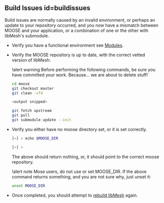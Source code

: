 ## Build Issues id=buildissues

Build issues are normally caused by an invalid environment, or perhaps an update to your repository occurred, and you now have a mismatch between MOOSE and your application, or a combination of one or the other with libMesh's submodule.

- Verify you have a functional environment see [Modules](help/troubleshooting.md#modules).

- Verify the MOOSE repository is up to date, with the correct vetted version of libMesh:

  !alert warning
  Before performing the following commands, be sure you have committed your work. Because... we are about to delete stuff!

  ```bash
  cd moose
  git checkout master
  git clean -xfd

  <output snipped>

  git fetch upstream
  git pull
  git submodule update --init
  ```

- Verify you either have no moose directory set, or it is set correctly.

  ```bash
  [~] > echo $MOOSE_DIR

  [~] >
  ```

  The above should return nothing, or, it should point to the correct moose repository.

  !alert note
  Mose users, do not use or set MOOSE_DIR. If the above command returns something, and you are not sure why, just unset it:

  ```bash
  unset MOOSE_DIR
  ```

- Once completed, you should attempt to [rebuild libMesh](help/troubleshooting.md#libmesh) again.
